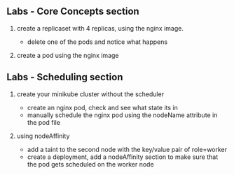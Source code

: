 ## Labs - Core Concepts section 

1. create a replicaset with 4 replicas, using the nginx image.
    - delete one of the pods and notice what happens 

2. create a pod using the nginx image 

## Labs - Scheduling section 

1. create your minikube cluster without the scheduler 
    - create an nginx pod, check and see what state its in 
    - manually schedule the nginx pod using the nodeName attribute in the pod file 

2. using nodeAffinity 
    - add a taint to the second node with the key/value pair of role=worker
    - create a deployment, add a nodeAffinity section to make sure that the pod gets scheduled on the worker node 
